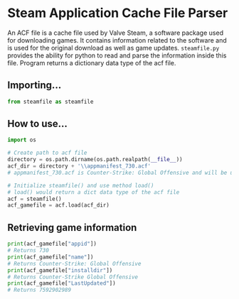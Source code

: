# Steam Application Cache File Parser
An ACF file is a cache file used by Valve Steam, a software package used for downloading games. It contains information related to the software and is used for the original download as well as game updates. `steamfile.py` provides the ability for python to read and parse the information inside this file. Program returns a dictionary data type of the acf file.

## Importing...
```py
from steamfile as steamfile
```

## How to use...
```py
import os 

# Create path to acf file
directory = os.path.dirname(os.path.realpath(__file__))
acf_dir = directory + '\\appmanifest_730.acf' 
# appmanifest_730.acf is Counter-Strike: Global Offensive and will be used as demonstration.

# Initialize steamfile() and use method load()
# load() would return a dict data type of the acf file
acf = steamfile()
acf_gamefile = acf.load(acf_dir)
```

## Retrieving game information
```py
print(acf_gamefile["appid"])
# Returns 730
print(acf_gamefile["name"])
# Returns Counter-Strike: Global Offensive
print(acf_gamefile["installdir"])
# Returns Counter-Strike Global Offensive
print(acf_gamefile["LastUpdated"])
# Returns 7592902989
```